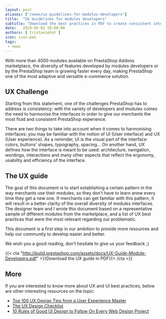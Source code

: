 ```yaml
---
layout: post
aliases: ["/news/ux-guidelines-for-modules-developers"]
title:  "UX Guidelines for modules developers"
subtitle: "Download the best practices in PDF to create consistent interfaces in the Back Office of PrestaShop"
date:   2019-05-02 10:00:00
authors: [ tristanlehot ]
icon: icon-pen
tags:
 - news
---
```


With more than 4000 modules available on PrestaShop Addons marketplace, the diversity of features developed by modules developers or by the PrestaShop team is growing faster every day, making PrestaShop one of the most adaptive and versatile e-commerce solution.

## UX Challenge

Starting from this statement, one of the challenges PrestaShop has to address is consistency: with the variety of developers and modules comes the need to harmonise the interfaces in order to give our merchants the most fluid and consistent PrestaShop experience. 

There are two things to take into account when it comes to harmonising interfaces: you may be familiar with the notion of UI (User interface) and UX (User experience). As a reminder, UI is the visual part of the interface: colors, buttons’ shapes, typography, spacing… On another hand, UX defines how the interface is meant to be used: architecture, navigation, wordings, interactions and many other aspects that reflect the ergonomy, usability and efficiency of the interface. 

## The UX guide

The goal of this document is to start establishing a certain pattern in the way merchants use their modules, so they don’t have to learn anew every time they get a new one. If merchants can get familiar with this pattern, it will result in a better clarity of the overall diversity of modules interfaces. The designer team and I wrote this document based on a representative sample of different modules from the marketplace, and a list of UX best practices that were the most relevant regarding our problematic.    

This document is a first step in our ambition to provide more resources and help our community to develop easier and better. 

We wish you a good reading, don’t hesitate to give us your feedback ;) 

{{< cta "http://build.prestashop.com/assets/docs/UX-Guide-Module-Developers.pdf" >}}Download the UX guide in PDF{{< /cta >}}

## More

If you are interested to know more about UX and UI best practices, below are other interesting resources on the topic:

- [Top 100 UX Design Tips from a User Experience Master](https://www.intechnic.com/blog/100-ux-design-pro-tips-from-user-experience-master/)
- [The UX Design Checklist](https://speckyboy.com/ux-design-checklist/)
- [10 Rules of Good UI Design to Follow On Every Web Design Project](https://www.elegantthemes.com/blog/resources/10-rules-of-good-ui-design-to-follow-on-every-web-design-project)

